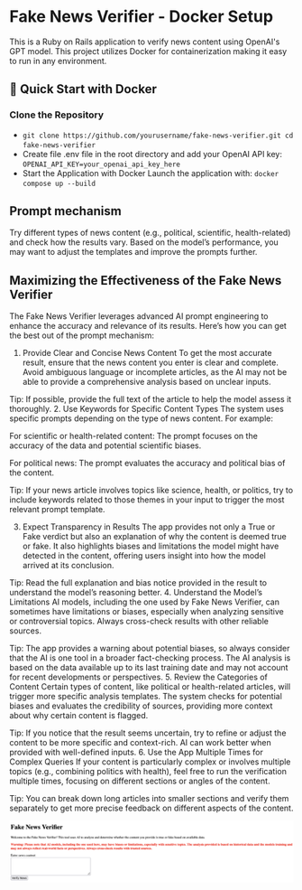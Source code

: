 # Fake News Verifier - Docker Setup

This is a Ruby on Rails application to verify news content using OpenAI's GPT model. This project utilizes Docker for containerization making it easy to run in any environment.

## 🚀 Quick Start with Docker

### Clone the Repository 

- ```git clone https://github.com/yourusername/fake-news-verifier.git cd fake-news-verifier```
- Create file .env file in the root directory and add your OpenAI API key: `OPENAI_API_KEY=your_openai_api_key_here` 
- Start the Application with Docker Launch the application with: ```docker compose up --build```

## Prompt mechanism 
Try different types of news content (e.g., political, scientific, health-related) and check how the results vary. Based on the model’s performance, you may want to adjust the templates and improve the prompts further.

## Maximizing the Effectiveness of the Fake News Verifier
The Fake News Verifier leverages advanced AI prompt engineering to enhance the accuracy and relevance of its results. Here’s how you can get the best out of the prompt mechanism:

1. Provide Clear and Concise News Content
To get the most accurate result, ensure that the news content you enter is clear and complete. Avoid ambiguous language or incomplete articles, as the AI may not be able to provide a comprehensive analysis based on unclear inputs.

Tip: If possible, provide the full text of the article to help the model assess it thoroughly.
2. Use Keywords for Specific Content Types
The system uses specific prompts depending on the type of news content. For example:

For scientific or health-related content: The prompt focuses on the accuracy of the data and potential scientific biases.

For political news: The prompt evaluates the accuracy and political bias of the content.

Tip: If your news article involves topics like science, health, or politics, try to include keywords related to those themes in your input to trigger the most relevant prompt template.

3. Expect Transparency in Results
The app provides not only a True or Fake verdict but also an explanation of why the content is deemed true or fake. It also highlights biases and limitations the model might have detected in the content, offering users insight into how the model arrived at its conclusion.

Tip: Read the full explanation and bias notice provided in the result to understand the model’s reasoning better.
4. Understand the Model’s Limitations
AI models, including the one used by Fake News Verifier, can sometimes have limitations or biases, especially when analyzing sensitive or controversial topics. Always cross-check results with other reliable sources.

Tip: The app provides a warning about potential biases, so always consider that the AI is one tool in a broader fact-checking process. The AI analysis is based on the data available up to its last training date and may not account for recent developments or perspectives.
5. Review the Categories of Content
Certain types of content, like political or health-related articles, will trigger more specific analysis templates. The system checks for potential biases and evaluates the credibility of sources, providing more context about why certain content is flagged.

Tip: If you notice that the result seems uncertain, try to refine or adjust the content to be more specific and context-rich. AI can work better when provided with well-defined inputs.
6. Use the App Multiple Times for Complex Queries
If your content is particularly complex or involves multiple topics (e.g., combining politics with health), feel free to run the verification multiple times, focusing on different sections or angles of the content.

Tip: You can break down long articles into smaller sections and verify them separately to get more precise feedback on different aspects of the content.

![Example Image](./new.png)